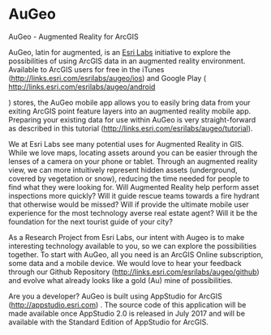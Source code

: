 # AuGeo
AuGeo - Augmented Reality for ArcGIS

AuGeo, latin for augmented, is an [Esri Labs](http://labs.esri.com) initiative to explore the possibilities of using ArcGIS data in an augmented reality environment. Available to ArcGIS users for free in the iTunes (http://links.esri.com/esrilabs/augeo/ios) and Google Play (
	http://links.esri.com/esrilabs/augeo/android

) stores, the AuGeo mobile app allows you to easily bring data from your exiting ArcGIS point feature layers into an augmented reality mobile app.  Preparing your existing data for use within AuGeo is very straight-forward as described in this tutorial (http://links.esri.com/esrilabs/augeo/tutorial).

We at Esri Labs see many potential uses for Augmented Reality in GIS.  While we love maps, locating assets around you can be easier through the lenses of a camera on your phone or tablet. Through an augmented reality view, we can more intuitively represent hidden assets (underground, covered by vegetation or snow), reducing the time needed for people to find what they were looking for.  Will Augmented Reality help perform asset inspections more quickly?  Will it guide rescue teams towards a fire hydrant that otherwise would be missed?  Will if provide the ultimate mobile user experience for the most technology averse real estate agent? Will it be the foundation for the next tourist guide of your city?

As a Research Project from Esri Labs, our intent with Augeo is to make interesting technology available to you, so we can explore the possibilities together.  To start with AuGeo, all you need is an ArcGIS Online subscription, some data and a mobile device.    We would love to hear your feedback through our Github Repository (http://links.esri.com/esrilabs/augeo/github)  and evolve what already looks like a gold (Au) mine of possibilities. 

Are you a developer? AuGeo is built using AppStudio for ArcGIS (http://appstudio.esri.com) . The source code of this application will be made available once AppStudio 2.0 is released in July 2017 and will be available with the Standard  Edition of AppStudio for ArcGIS.
